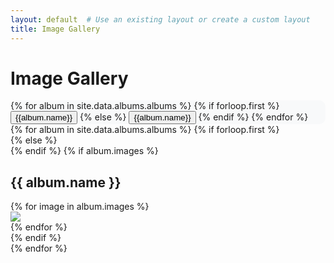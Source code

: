 ```yaml
---
layout: default  # Use an existing layout or create a custom layout
title: Image Gallery
---
```

<h1 class="text-center">Image Gallery</h1>
<style>
  /* Add your custom styles here */
  .nav-tabs {
    background-color: #f8f9fa; /* Change to your desired background color */
    border: none; /* Remove the default border */
    border-radius: 10px; /* Add rounded corners */
  }

  .nav-tabs .nav-link {
    color: #333; /* Change text color */
    background-color: transparent; /* Make the background transparent */
    border: none; /* Remove border */
    border-radius: 10px 10px 0 0; /* Adjust rounded corners for the top */
    margin: 0;
    padding: 10px 20px; /* Adjust padding for better spacing */
    transition: background-color 0.3s ease, color 0.3s ease; /* Add smooth transitions */
  }

  .nav-tabs .nav-link.active {
    color: #fff; /* Change text color for active tab */
    background-color: #007bff; /* Change background color for active tab */
  }
</style>

<div class="container">
<nav>
  <div class="nav nav-tabs" id="nav-tab" role="tablist">
      {% for album in site.data.albums.albums %}
        {% if forloop.first  %}
            <button class="nav-link active" id="nav-{{album.name}}-tab" data-bs-toggle="tab" data-bs-target="#nav-{{album.name}}" type="button" role="tab" aria-controls="nav-{{album.name}}" aria-selected="true">{{album.name}}</button>
        {% else %}
            <button class="nav-link" id="nav-{{album.name}}-tab" data-bs-toggle="tab" data-bs-target="#nav-{{album.name}}" type="button" role="tab" aria-controls="nav-{{album.name}}" aria-selected="false">{{album.name}}</button>
        {% endif %}
      {% endfor %}
  </div>
</nav>
<div class="tab-content" id="nav-tabContent">
        {% for album in site.data.albums.albums %}
            {% if forloop.first  %}
                <div class="tab-pane  fade show active" id="nav-{{album.name}}" role="tabpanel" aria-labelledby="nav-{{album.name}}-tab">
            {% else %}
                <div class="tab-pane fade" id="nav-{{album.name}}" role="tabpanel" aria-labelledby="nav-{{album.name}}-tab">
            {% endif %}
                    {% if album.images %}
                        <h2> {{ album.name }} </h2>
                        <div class="row">
                            {% for image in album.images %}
                            <div class="col-md-4">
                            <a href="{{ image.imagePath }}" data-type="image" data-gallery="{{album.name}}-gallery"  class="my-lightbox-toggle container-md">
                                <img  src="{{ image.imagePath }}" class="img-fluid img-thumbnail"/>
                            </a>
                            </div>
                            {% endfor %}
                        </div>
                    {% endif %}
                </div>
        {% endfor %}
</div>
